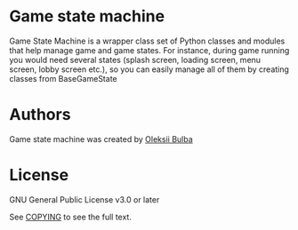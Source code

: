 # Game state machine
Game State Machine is a wrapper class set of Python classes and modules
that help manage game and game states. For instance, during game running
you would need several states (splash screen, loading screen,
menu screen, lobby screen etc.), so you can easily manage all of them
by creating classes from BaseGameState

# Authors
Game state machine was created by [Oleksii Bulba](mailto:oleksii.bulba+gamestatemachine@gmail.com)

# License
GNU General Public License v3.0 or later

See [COPYING](./COPYING) to see the full text.